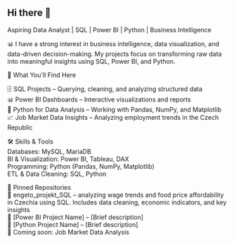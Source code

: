 ## Hi there 👋

Aspiring Data Analyst | SQL | Power BI | Python | Business Intelligence

📊 I have a strong interest in business intelligence, data visualization, and data-driven decision-making. My projects focus on transforming raw data into meaningful insights using SQL, Power BI, and Python.

🔹 What You'll Find Here

🗄️ SQL Projects – Querying, cleaning, and analyzing structured data\
📊 Power BI Dashboards – Interactive visualizations and reports\
🐍 Python for Data Analysis – Working with Pandas, NumPy, and Matplotlib\
📈 Job Market Data Insights – Analyzing employment trends in the Czech Republic

🛠 Skills & Tools\
Databases:   MySQL, MariaDB\
BI & Visualization: Power BI, Tableau, DAX\
Programming: Python (Pandas, NumPy, Matplotlib)\
ETL & Data Cleaning: SQL, Python

🚀 Pinned Repositories\
🔹 engeto_projekt_SQL – analyzing wage trends and food price affordability in Czechia using SQL. Includes data cleaning, economic indicators, and key insights  \
🔹 [Power BI Project Name] – [Brief description] \
🔹 [Python Project Name] – [Brief description] \
🔹 Coming soon: Job Market Data Analysis

